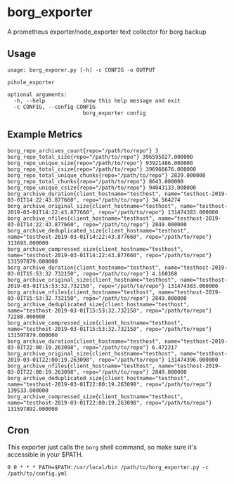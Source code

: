 # borg_exporter
A prometheus exporter/node_exporter text collector for borg backup



## Usage
    usage: borg_exporer.py [-h] -c CONFIG -o OUTPUT

    pihole_exporter

    optional arguments:
      -h, --help            show this help message and exit
      -c CONFIG, --config CONFIG
                            borg_exporter config

## Example Metrics

    borg_repo_archives_count{repo="/path/to/repo"} 3
    borg_repo_total_size{repo="/path/to/repo"} 396595027.000000
    borg_repo_unique_size{repo="/path/to/repo"} 93921486.000000
    borg_repo_total_csize{repo="/path/to/repo"} 396966676.000000
    borg_repo_total_unique_chunks{repo="/path/to/repo"} 2829.000000
    borg_repo_total_chunks{repo="/path/to/repo"} 8643.000000
    borg_repo_unique_csize{repo="/path/to/repo"} 94043133.000000
    borg_archive_duration{client_hostname="testhost", name="testhost-2019-03-01T14:22:43.877660", repo="/path/to/repo"} 34.564274
    borg_archive_original_size{client_hostname="testhost", name="testhost-2019-03-01T14:22:43.877660", repo="/path/to/repo"} 131474383.000000
    borg_archive_nfiles{client_hostname="testhost", name="testhost-2019-03-01T14:22:43.877660", repo="/path/to/repo"} 2849.000000
    borg_archive_deduplicated_size{client_hostname="testhost", name="testhost-2019-03-01T14:22:43.877660", repo="/path/to/repo"} 313693.000000
    borg_archive_compressed_size{client_hostname="testhost", name="testhost-2019-03-01T14:22:43.877660", repo="/path/to/repo"} 131597879.000000
    borg_archive_duration{client_hostname="testhost", name="testhost-2019-03-01T15:53:32.732150", repo="/path/to/repo"} 4.160368
    borg_archive_original_size{client_hostname="testhost", name="testhost-2019-03-01T15:53:32.732150", repo="/path/to/repo"} 131474383.000000
    borg_archive_nfiles{client_hostname="testhost", name="testhost-2019-03-01T15:53:32.732150", repo="/path/to/repo"} 2849.000000
    borg_archive_deduplicated_size{client_hostname="testhost", name="testhost-2019-03-01T15:53:32.732150", repo="/path/to/repo"} 72288.000000
    borg_archive_compressed_size{client_hostname="testhost", name="testhost-2019-03-01T15:53:32.732150", repo="/path/to/repo"} 131597879.000000
    borg_archive_duration{client_hostname="testhost", name="testhost-2019-03-01T22:00:19.263098", repo="/path/to/repo"} 6.472217
    borg_archive_original_size{client_hostname="testhost", name="testhost-2019-03-01T22:00:19.263098", repo="/path/to/repo"} 131474396.000000
    borg_archive_nfiles{client_hostname="testhost", name="testhost-2019-03-01T22:00:19.263098", repo="/path/to/repo"} 2849.000000
    borg_archive_deduplicated_size{client_hostname="testhost", name="testhost-2019-03-01T22:00:19.263098", repo="/path/to/repo"} 139533.000000
    borg_archive_compressed_size{client_hostname="testhost", name="testhost-2019-03-01T22:00:19.263098", repo="/path/to/repo"} 131597892.000000


## Cron

This exporter just calls the `borg` shell command, so make sure it's accessible in your $PATH.

    0 0 * * * PATH=$PATH:/usr/local/bin /path/to/borg_exporter.py -c /path/to/config.yml
